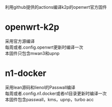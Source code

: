 利用github提供的actions编译k2p的openwrt官方固件  

# openwrt-k2p
采用官方源编译  
每周或者.config.openwrt更新时编译一次  
本固件只包含mwan3和upnp 

# n1-docker
采用lean源码和lienol的Passwall编译  
每周或者.config.n1.docker或者n1目录更新时编译一次  
本固件包含passwall，kms，upnp，turbo acc  
